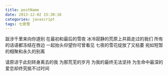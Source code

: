 ```yaml
---
title: postName
date: 2013-12-02 15:30:16
categories: javascript
tags: 七夜雪
---
```


跋涉千里来向你道别 
在最初和最后的雪夜
冰冷寂静的荒原上并肩走过的我们
所有的话语都冻结在唇边
一起抬头仰望你可曾看见
七夜的雪花绽放了又枯萎
宛如短暂的相聚和永久的别离

请原谅于此刻转身离去的我
为那荒芜的岁月
为我的最终无法坚持
为生命中最深的爱恋却终究抵不过时间

